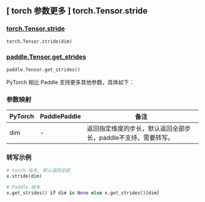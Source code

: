 ## [ torch 参数更多 ] torch.Tensor.stride

### [torch.Tensor.stride](https://pytorch.org/docs/stable/generated/torch.Tensor.stride.html#torch-tensor-stride)

```python
torch.Tensor.stride(dim)
```

### [paddle.Tensor.get_strides](https://www.paddlepaddle.org.cn/documentation/docs/zh/develop/api/paddle/Tensor_cn.html#tensor)

```python
paddle.Tensor.get_strides()

```

PyTorch 相比 Paddle 支持更多其他参数，具体如下：

### 参数映射

| PyTorch | PaddlePaddle | 备注                                                           |
| ------- | ------------ | -------------------------------------------------------------- |
| dim     | -            | 返回指定维度的步长，默认返回全部步长，paddle不支持，需要转写。 |

### 转写示例

```python
# torch 版本, 默认返回全部
x.stride(dim)

# Paddle 版本
x.get_strides() if dim is None else x.get_strides()[dim]
```
